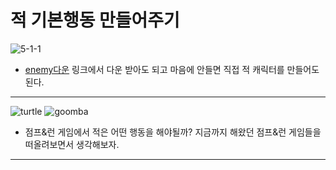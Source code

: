 적 기본행동 만들어주기  
=======================
![5-1-1](https://github.com/isp829/HU/blob/master/images/lecture5/5-1/5-1-1.PNG)  
* [enemy다운](https://drive.google.com/file/d/1oo1JdJfdgBsulcYFz6lERQLvpYDyjJ0V/view?usp=sharing)
링크에서 다운 받아도 되고 마음에 안들면 직접 적 캐릭터를 만들어도된다.    
------------------------------------ 
![turtle](https://github.com/isp829/HU/blob/master/images/lecture5/5-1/KoopaTroopa.png)
![goomba](https://github.com/isp829/HU/blob/master/images/lecture5/5-1/goomba.png)  
* 점프&런 게임에서 적은 어떤 행동을 해야될까?
지금까지 해왔던 점프&런 게임들을 떠올려보면서 생각해보자.  
---------------------------  
